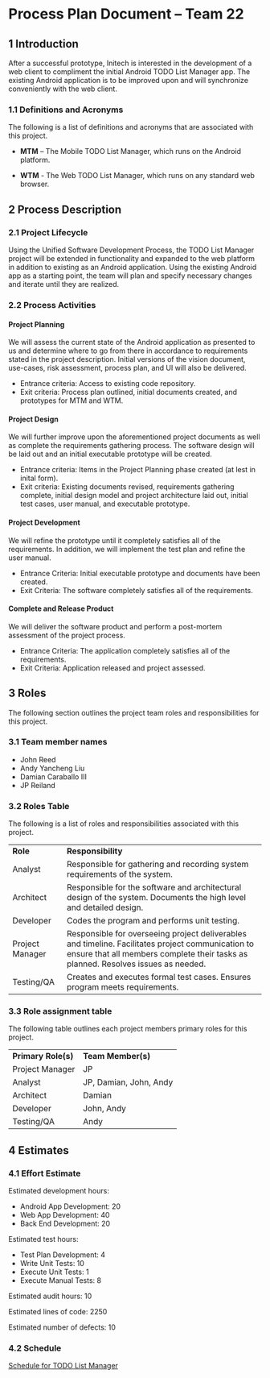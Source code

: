 # Process Plan Document – Team 22

## 1 Introduction
After a successful prototype, Initech is interested in the development of a web client to compliment the initial Android TODO List Manager app. The existing Android application is to be improved upon and will synchronize conveniently with the web client. 

### 1.1 Definitions and Acronyms
The following is a list of definitions and acronyms that are associated with this project.


- **MTM** – The Mobile TODO List Manager, which runs on the Android platform.

- **WTM** - The Web TODO List Manager, which runs on any standard web browser.


## 2 Process Description

### 2.1 Project Lifecycle

Using the Unified Software Development Process, the TODO List Manager project will be extended in functionality and expanded to the web platform in addition to existing as an Android application. Using the existing Android app as a starting point, the team will plan and specify necessary changes and iterate until they are realized.  

### 2.2 Process Activities

#### Project Planning
We will assess the current state of the Android application as presented to us and determine where to go from there in accordance to requirements stated in the project description. Initial versions of the vision document, use-cases, risk assessment, process plan, and UI will also be delivered.
* Entrance criteria: Access to existing code repository.
* Exit criteria: Process plan outlined, initial documents created, and prototypes for MTM and WTM. 

#### Project Design
We will further improve upon the aforementioned project documents as well as complete the requirements gathering process. The software design will be laid out and an initial executable prototype will be created. 
* Entrance criteria: Items in the Project Planning phase created (at lest in inital form).
* Exit criteria: Existing documents revised, requirements gathering complete, initial design model and project architecture laid out, initial test cases, user manual, and executable prototype.

#### Project Development
We will refine the prototype until it completely satisfies all of the requirements. In addition, we will implement the test plan and refine the user manual. 
* Entrance Criteria: Initial executable prototype and documents have been created.
* Exit Criteria: The software completely satisfies all of the requirements.

#### Complete and Release Product
We will deliver the software product and perform a post-mortem assessment of the project process.
* Entrance Criteria: The application completely satisfies all of the requirements.
* Exit Criteria: Application released and project assessed.

## 3 Roles
The following section outlines the project team roles and responsibilities for this project.

### 3.1 Team member names

- John Reed
- Andy Yancheng Liu
- Damian Caraballo III
- JP Reiland

### 3.2 Roles Table
The following is a list of roles and responsibilities associated with this project.
<table>
<tbody>
	<tr>
		<td><b>Role</b></td>
		<td><b>Responsibility</b></td>
	</tr>
	<tr>
		<td>Analyst</td> 
		<td>Responsible for gathering and recording system requirements of the system.</td>
	</tr>
	<tr>
		<td>Architect</td> 
		<td>Responsible for the software and architectural design of the system.  Documents the high level and detailed design.</td>
	</tr>
	<tr>
		<td>Developer</td> 
		<td>Codes the program and performs unit testing.</td>
	</tr>
	<tr>
		<td>Project Manager</td> 
		<td>Responsible for overseeing project deliverables and timeline. Facilitates project communication to ensure that all members complete their tasks as planned. Resolves issues as needed.</td>
	</tr>
	<tr>
		<td>Testing/QA</td> 
		<td>Creates and executes formal test cases.  Ensures program meets requirements.</td>
	</tr>
	
</tbody>
</table>

### 3.3 Role assignment table
The following table outlines each project members primary roles for this project.

<table>
<tbody>
	<tr>
		<td><b>Primary Role(s)</b></td>
		<td><b>Team Member(s)</b></td>
	</tr>
	<tr>
		<td>Project Manager</td> 
		<td>JP</td>
	</tr>
	<tr>
		<td>Analyst</td> 
		<td>JP, Damian, John, Andy</td>
	</tr>
	<tr>
		<td>Architect</td> 
		<td>Damian</td>
	</tr>
	<tr>
		<td>Developer</td> 
		<td>John, Andy</td>
	</tr>
	<tr>
		<td>Testing/QA</td> 
		<td>Andy</td>
	</tr>
	
</tbody>
</table>

## 4 Estimates

### 4.1 Effort Estimate

Estimated development hours:  
* Android App Development: 20
* Web App Development: 40  
* Back End Development: 20

Estimated test hours: 
* Test Plan Development: 4
* Write Unit Tests: 10
* Execute Unit Tests: 1
* Execute Manual Tests: 8

Estimated audit hours: 10

Estimated lines of code: 2250

Estimated number of defects: 10

### 4.2 Schedule

[Schedule for TODO List Manager](projectPlan.jpg)
